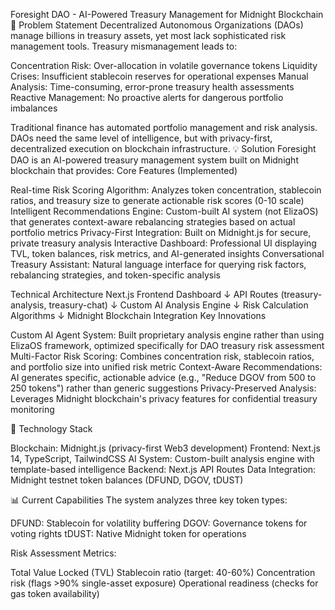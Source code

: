Foresight DAO - AI-Powered Treasury Management for Midnight Blockchain
🎯 Problem Statement
Decentralized Autonomous Organizations (DAOs) manage billions in treasury assets, yet most lack sophisticated risk management tools. Treasury mismanagement leads to:

Concentration Risk: Over-allocation in volatile governance tokens
Liquidity Crises: Insufficient stablecoin reserves for operational expenses
Manual Analysis: Time-consuming, error-prone treasury health assessments
Reactive Management: No proactive alerts for dangerous portfolio imbalances

Traditional finance has automated portfolio management and risk analysis. DAOs need the same level of intelligence, but with privacy-first, decentralized execution on blockchain infrastructure.
💡 Solution
Foresight DAO is an AI-powered treasury management system built on Midnight blockchain that provides:
Core Features (Implemented)

Real-time Risk Scoring Algorithm: Analyzes token concentration, stablecoin ratios, and treasury size to generate actionable risk scores (0-10 scale)
Intelligent Recommendations Engine: Custom-built AI system (not ElizaOS) that generates context-aware rebalancing strategies based on actual portfolio metrics
Privacy-First Integration: Built on Midnight.js for secure, private treasury analysis
Interactive Dashboard: Professional UI displaying TVL, token balances, risk metrics, and AI-generated insights
Conversational Treasury Assistant: Natural language interface for querying risk factors, rebalancing strategies, and token-specific analysis

Technical Architecture
Next.js Frontend Dashboard
    ↓
API Routes (treasury-analysis, treasury-chat)
    ↓
Custom AI Analysis Engine
    ↓
Risk Calculation Algorithms
    ↓
Midnight Blockchain Integration
Key Innovations

Custom AI Agent System: Built proprietary analysis engine rather than using ElizaOS framework, optimized specifically for DAO treasury risk assessment
Multi-Factor Risk Scoring: Combines concentration risk, stablecoin ratios, and portfolio size into unified risk metric
Context-Aware Recommendations: AI generates specific, actionable advice (e.g., "Reduce DGOV from 500 to 250 tokens") rather than generic suggestions
Privacy-Preserved Analysis: Leverages Midnight blockchain's privacy features for confidential treasury monitoring

🔧 Technology Stack

Blockchain: Midnight.js (privacy-first Web3 development)
Frontend: Next.js 14, TypeScript, TailwindCSS
AI System: Custom-built analysis engine with template-based intelligence
Backend: Next.js API Routes
Data Integration: Midnight testnet token balances (DFUND, DGOV, tDUST)

📊 Current Capabilities
The system analyzes three key token types:

DFUND: Stablecoin for volatility buffering
DGOV: Governance tokens for voting rights
tDUST: Native Midnight token for operations

Risk Assessment Metrics:

Total Value Locked (TVL)
Stablecoin ratio (target: 40-60%)
Concentration risk (flags >90% single-asset exposure)
Operational readiness (checks for gas token availability)